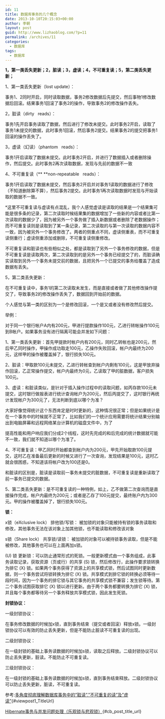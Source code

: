 ```yaml
---
id: 11
title: 数据库事务的几个概念
date: 2013-10-10T20:15:03+00:00
author: 李朝
layout: post
guid: http://www.lizhaoblog.com/?p=11
permalink: /archives/11
categories:
  - 数据库
tags:
  - 数据库
---
```

**1，第一类丢失更新；2，脏读；3，虚读；4，不可重复读；5，第二类丢失更新；**

1、第一类丢失更新（lost update）：

事务1、2同时开启，同时读取数据，事务2修改数据后先提交，然后事物1修改数据后回滚。结果事务1回滚了事务2的操作，导致事务2的修改操作丢失。

2，脏读（dirty   reads）：

事务1先开启事务读取了数据，然后进行了修改未提交。此时事务2开启，读取了事务1未提交的数据，此时事务1回滚，然后事务2提交。结果事务2的提交把事务1回滚的操作丢失了。

3，虚读（幻读）（phantom   reads）：

事务1开启读取了数据未提交。此时事务2开启，并进行了数据插入或者删除操作，然后提交。此时事务2再次读取数据，发现与先前的数据不一致

4、不可重复读（** **non-repeatable   reads）：

事务1开启读取了数据未提交，然后事务2开启并对事务1读取的数据进行了修改（不知道删除算不算），然后事务2提交。此时事务1再次读取数据时发现与开始读取的数据不一致。

*这里不可重复读与虚读有点混乱，我个人感觉虚读是读取的结果是一个结果集可能是很多条的记录，第二次读取时候结果集的数据增加了一些新的内容或者比第一次读取的数据少了，因为被另外一个事务做了插入新数据或者删除了老数据操作；而不可重复读则是读取到了某一条记录，第二次读取的与第一次读取的数据内容不一致，因为被另外一个事务修改了。两者的侧重点不同，虚读侧重表，而不可重复读侧重行；虚读侧重添加或删除，不可重复读侧重修改。

不可重复读和脏读也有些相似之处，都是读取到了另外一个事务修改的数据，但是不可重复读是读取两次，第二次读取到的是另外一个事务已经提交了的，而脏读确实读取到另外一个事务未提交前的数据，且把另外一个已提交的事务给覆盖了造成数据有丢失。

5，第二类丢失更新：

在不可重复读中，事务1的第二次读取未发生，而是直接或者做了其他修改操作提交了，导致事务2的修改操作丢失了，数据回到开始前的数据。

个人感觉与第一类的区别为一个是修改回滚，一个是又或者没有修改然后提交。

举例：

对于同一个银行帐户A内有200元，甲进行提款操作100元，乙进行转帐操作100元到B帐户。如果事务没有进行隔离可能会并发如下问题：
  
1、第一类丢失更新：首先甲提款时帐户内有200元，同时乙转帐也是200元，然后甲乙同时操作，甲操作成功取走100元，乙操作失败回滚，帐户内最终为200元，这样甲的操作被覆盖掉了，银行损失100元。
  
2、脏读：甲取款100元未提交，乙进行转帐查到帐户内剩有100元，这是甲放弃操作回滚，乙正常操作提交，帐户内最终为0元，乙读取了甲的脏数据，客户损失100元。
  
3、虚读：和脏读类似，是针对于插入操作过程中的读取问题，如丙存款100元未提交，这时银行做报表进行统计查询帐户为200元，然后丙提交了，这时银行再统计发现帐户为300元了，无法判断到底以哪个为准？
  
大家好像觉得统计这个东西肯定是时时更新的，这种情况很正常；但是如果统计是在一个事务中的时候就不正常了，比如我们的一个统计应用需要将统计结果分别输出到电脑屏幕和远程网络某台计算机的磁盘文件中，为了
  
提高性能和用户响应我们分成2个线程，这时先完成的和后完成的统计数据就可能不一致，我们就不知道以哪个为准了。
  
4、不可重复读：甲乙同时开始都查到帐户内为200元，甲先开始取款100元提交，这时乙在准备最后更新的时候又进行了一次查询，发现结果是100元，这时乙就会很困惑，不知道该将帐户改为100还是0。
  
和脏读的区别是，脏读是读取前一事务未提交的脏数据，不可重复读是重新读取了前一事务已提交的数据。
  
5、第二类丢失更新：是不可重复读的一种特例，如上，乙不做第二次查询而是直接操作完成，帐户内最终为200元；或者是乙存了100元提交，最终账户内为300元。甲的操作被覆盖掉了，银行损失100元。

**锁：**

x锁（eXclusive lock） 排他锁/写锁： 被加锁的对象只能被持有锁的事务读取和修改，其他事务无法在该对象上加其他锁，也不能读取和修改该对象

s锁（Share lock） 共享锁/读锁： 被加锁的对象可以被持锁事务读取，但是不能被修改，其他事务也可以在上面再加s锁。

(U) 锁 更新锁：可以防止通常形式的死锁。一般更新模式由一个事务组成，此事务读取记录，获取资源（页或行）的共享 (S) 锁，然后修改行，此操作要求锁转换为排它 (X) 锁。如果两个事务获得了资源上的共享模式锁，然后试图同时更新数据，则一个事务尝试将锁转换为排它 (X) 锁。共享模式到排它锁的转换必须等待一段时间，因为一个事务的排它锁与其它事务的共享模式锁不兼容；发生锁等待。第二个事务试图获取排它 (X) 锁以进行更新。由于两个事务都要转换为排它 (X) 锁，并且每个事务都等待另一个事务释放共享模式锁，因此发生死锁。

**封锁协议：**
  
一级封锁协议：
  
在事务修改数据的时候加x锁，直到事务结束（提交或者回滚）释放x锁。一级封锁协议可以有效的防止丢失更新，但是不能防止脏读不可重复读的出现。
  
二级封锁协议：
  
在一级封锁的基础上事务读数据的时候加s锁，读取之后释放。二级封锁协议可以防止丢失更新，脏读。不能防止不可重复读。
  
三级封锁协议：
  
在一级封锁的基础上事务读数据的时候加s锁，直到事务结束释放。二级封锁协议可以防止丢失更新，脏读，不可重复读。

参考:[多角度彻底理解数据库事务中的”脏读”.”不可重复的读”及”虚读”](http://www.blogjava.net/zhengtengfeng/archive/2007/04/23/113025.html){#viewpost1_TitleUrl}

[Hibernate事务与并发问题处理（乐观锁与悲观锁）](http://www.cnblogs.com/otomedaybreak/archive/2012/01/27/2330008.html){#cb_post_title_url}